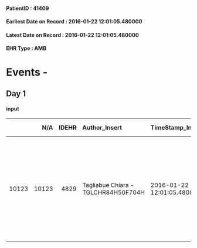 
#### PatientID : 41409
#### Earliest Date on Record : 2016-01-22 12:01:05.480000
#### Latest Date on Record : 2016-01-22 12:01:05.480000
#### EHR Type : AMB

# Events - 

## Day 1

#### input
|       |    N/A |   IDEHR | Author_Insert                       | TimeStamp_Insert           | EHRType   |   PatientID |   IDDigitalSignDocument | persone_vicine   |   Unnamed: 0_x.1 |   IDANAMNESI_SOCIALE | Patient   | FamigliaAltro   | Paziente_T   | FamigliaAltro_T   |   Non_Rilevabile_x.1 | Note_Non_Rilevabile_x.1   | opt_Problemi   | chk_contr_sintomi   | chk_competenza                                 | opt_paziente_a   | opt_famiglia_a   | opt_adeguatezza   | ds_note_ad                                                                                                                    | opt_paziente_solo   | ds_note_con                        | opt_presente_assente   | Presenza_minori   | Caregiver_principale   | opt_capacita     | ds_familiari_coinv                                                                                                                                                                                                  | opt_necessario   | opt_presente   | opt_risorse_ec   | opt_paziente_psi   | opt_Ins_vol   | opt_esenzione   | opt_inv_civile   |   invalidita_perc | ds_codice_es   | Needs     | Domestic partnership   | Fragility   | opt_disponibilita_f   | opt_indennita_acc   | opt_legge   | opt_famiglia_psi   | opt_disponibilit_paz   |
|------:|-------:|--------:|:------------------------------------|:---------------------------|:----------|------------:|------------------------:|:-----------------|-----------------:|---------------------:|:----------|:----------------|:-------------|:------------------|---------------------:|:--------------------------|:---------------|:--------------------|:-----------------------------------------------|:-----------------|:-----------------|:------------------|:------------------------------------------------------------------------------------------------------------------------------|:--------------------|:-----------------------------------|:-----------------------|:------------------|:-----------------------|:-----------------|:--------------------------------------------------------------------------------------------------------------------------------------------------------------------------------------------------------------------|:-----------------|:---------------|:-----------------|:-------------------|:--------------|:----------------|:-----------------|------------------:|:---------------|:----------|:-----------------------|:------------|:----------------------|:--------------------|:------------|:-------------------|:-----------------------|
| 10123 |  10123 |    4829 | Tagliabue Chiara - TGLCHR84H50F704H | 2016-01-22 12:01:05.480000 | AMB       |       41409 |                  251669 | N/A              |             2346 |                 1561 | Si#1      | Si#1            | Si#1         | Si#1              |                    0 | NR                        | No#0           | controllo sintomi#0 | competenza/capacit√† assistenziale caregiver#0 | Congruenti#1     | Congruenti#1     | Da valutare#2     | I familiari stanno cercando un badante, la moglie non √® fisicamente e emotivamente in grado di gestire da sola l'assistenza. | No#0                | Vive con la moglie Sabina di 89 aa | Presente#1             | No#0              | daughter               | Incrementabile#1 | Due figli: Anna che vive a Cinisello Balsamo e collabora all'assistenza, Luigi che vive a Padova. La nipote Stefania vive a Cinisello Balsamo e collabora all'assistenza compatibilmente con gli impegni familiari. | Si#1             | No#0           | Adeguate#1       | No#0               | No#0          | Si#1            | Si#1             |               100 | IC14           | Clinici#0 | Coniuge/Convivente#0   | nessuna#0   | Si#1                  | Si#1                | No#0        | No#0               | Si#1                   |


